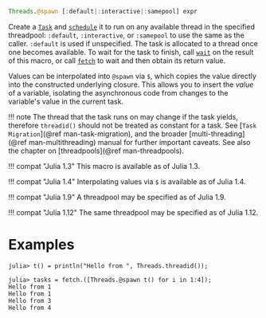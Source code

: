 ```julia
Threads.@spawn [:default|:interactive|:samepool] expr
```

Create a [`Task`](@ref) and [`schedule`](@ref) it to run on any available thread in the specified threadpool: `:default`, `:interactive`, or `:samepool` to use the same as the caller. `:default` is used if unspecified. The task is allocated to a thread once one becomes available. To wait for the task to finish, call [`wait`](@ref) on the result of this macro, or call [`fetch`](@ref) to wait and then obtain its return value.

Values can be interpolated into `@spawn` via `$`, which copies the value directly into the constructed underlying closure. This allows you to insert the *value* of a variable, isolating the asynchronous code from changes to the variable's value in the current task.

!!! note
    The thread that the task runs on may change if the task yields, therefore `threadid()` should not be treated as constant for a task. See [`Task Migration`](@ref man-task-migration), and the broader [multi-threading](@ref man-multithreading) manual for further important caveats. See also the chapter on [threadpools](@ref man-threadpools).


!!! compat "Julia 1.3"
    This macro is available as of Julia 1.3.


!!! compat "Julia 1.4"
    Interpolating values via `$` is available as of Julia 1.4.


!!! compat "Julia 1.9"
    A threadpool may be specified as of Julia 1.9.


!!! compat "Julia 1.12"
    The same threadpool may be specified as of Julia 1.12.


# Examples

```julia-repl
julia> t() = println("Hello from ", Threads.threadid());

julia> tasks = fetch.([Threads.@spawn t() for i in 1:4]);
Hello from 1
Hello from 1
Hello from 3
Hello from 4
```
